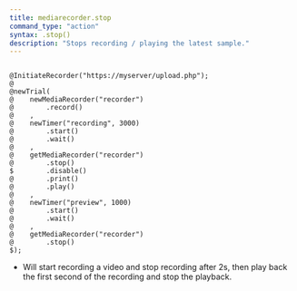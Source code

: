 ```yaml
---
title: mediarecorder.stop
command_type: "action"
syntax: .stop()
description: "Stops recording / playing the latest sample."
---
```


<!--more-->

<pre><code class="language-diff-javascript diff-highlight try-data">
@InitiateRecorder("https://myserver/upload.php");
@
@newTrial(
@    newMediaRecorder("recorder")
@        .record()
@    ,
@    newTimer("recording", 3000)
@        .start()
@        .wait()
@    ,
@    getMediaRecorder("recorder")
@        .stop()
$        .disable()
@        .print()
@        .play()
@    ,
@    newTimer("preview", 1000)
@        .start()
@        .wait()
@    ,
@    getMediaRecorder("recorder")
@        .stop()
$);
</code></pre>

+ Will start recording a video and stop recording after 2s, then play back the first second of the recording and stop the playback.		
